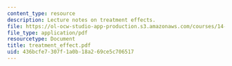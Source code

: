 ```yaml
---
content_type: resource
description: Lecture notes on treatment effects.
file: https://ol-ocw-studio-app-production.s3.amazonaws.com/courses/14-386-new-econometric-methods-spring-2007/436bcfe7307f1a0b18a269ce5c706517_treatment_effect.pdf
file_type: application/pdf
resourcetype: Document
title: treatment_effect.pdf
uid: 436bcfe7-307f-1a0b-18a2-69ce5c706517
---
```

